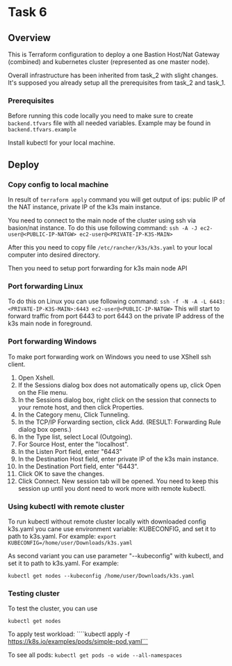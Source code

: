# Task 6

## Overview

This is Terraform configuration to deploy a one Bastion Host/Nat Gateway (combined) and kubernetes cluster (represented as one master node).

Overall infrastructure has been inherited from task_2 with slight changes. It's supposed you already setup all the prerequisites from task_2 and task_1.

### Prerequisites

Before running this code locally you need to make sure to create ```backend.tfvars``` file with all needed variables. Example may be found in ```backend.tfvars.example```

Install kubectl for your local machine.

## Deploy

### Copy config to local machine

In result of ```terraform apply``` command you will get output of ips: public IP of the NAT instance, private IP of the k3s main instance.

You need to connect to the main node of the cluster using ssh via basion/nat instance. To do this use following command:
```ssh -A -J ec2-user@<PUBLIC-IP-NATGW> ec2-user@<PRIVATE-IP-K3S-MAIN>```

After this you need to copy file ```/etc/rancher/k3s/k3s.yaml``` to your local computer into desired directory.

Then you need to setup port forwarding for k3s main node API

### Port forwarding Linux

To do this on Linux you can use following command:
```ssh -f -N -A -L 6443:<PRIVATE-IP-K3S-MAIN>:6443 ec2-user@<PUBLIC-IP-NATGW>```
This will start to forward traffic from port 6443 to port 6443 on the private IP address of the k3s main node in foreground.

### Port forwarding Windows

To make port forwarding work on Windows you need to use XShell ssh client.

1. Open Xshell.
2. If the Sessions dialog box does not automatically opens up, click Open on the Flie menu.
3. In the Sessions dialog box, right click on the session that connects to your remote host, and then click Properties.
4. In the Category menu, Click Tunneling. 
5. In the TCP/IP Forwarding section, click Add. (RESULT: Forwarding Rule dialog box opens.)
6. In the Type list, select Local (Outgoing).
7. For Source Host, enter the "localhost".
8. In the Listen Port field, enter "6443"
9. In the Destination Host field, enter private IP of the k3s main instance.
10. In the Destination Port field, enter "6443".
11. Click OK to save the changes.
12. Click Connect. New session tab will be opened. You need to keep this session up until you dont need to work more with remote kubectl.

### Using kubectl with remote cluster

To run kubectl without remote cluster locally with downloaded config k3s.yaml you cane use environment variable: KUBECONFIG, and set it to path to k3s.yaml. For example: 
```export KUBECONFIG=/home/user/Downloads/k3s.yaml```

As second variant you can use parameter "--kubeconfig" with kubectl, and set it to path to k3s.yaml. For example:

```kubectl get nodes --kubeconfig /home/user/Downloads/k3s.yaml```

### Testing cluster

To test the cluster, you can use

```kubectl get nodes```

To apply test workload:
````kubectl apply -f https://k8s.io/examples/pods/simple-pod.yaml```

To see all pods:
```kubectl get pods -o wide --all-namespaces```